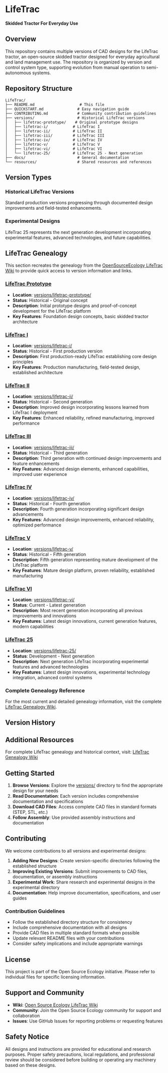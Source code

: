 # LifeTrac
**Skidded Tractor For Everyday Use**

## Overview

This repository contains multiple versions of CAD designs for the LifeTrac tractor, an open-source skidded tractor designed for everyday agricultural and land management use. The repository is organized by version and control system type, supporting evolution from manual operation to semi-autonomous systems.

## Repository Structure

```
LifeTrac/
├── README.md                    # This file
├── QUICKSTART.md               # Easy navigation guide
├── CONTRIBUTING.md             # Community contribution guidelines
├── versions/                   # Historical LifeTrac versions
│   ├── lifetrac-prototype/    # Original prototype designs
│   ├── lifetrac-i/           # LifeTrac I
│   ├── lifetrac-ii/          # LifeTrac II
│   ├── lifetrac-iii/         # LifeTrac III
│   ├── lifetrac-iv/          # LifeTrac IV
│   ├── lifetrac-v/           # LifeTrac V
│   ├── lifetrac-vi/          # LifeTrac VI
│   └── lifetrac-25/          # LifeTrac 25 - Next generation
├── docs/                       # General documentation
└── resources/                  # Shared resources and references
```

## Version Types

### Historical LifeTrac Versions
Standard production versions progressing through documented design improvements and field-tested enhancements.

### Experimental Designs
LifeTrac 25 represents the next generation development incorporating experimental features, advanced technologies, and future capabilities.

## LifeTrac Genealogy

This section recreates the genealogy from the [OpenSourceEcology LifeTrac Wiki](https://wiki.opensourceecology.org/wiki/LifeTrac_Genealogy) to provide quick access to version information and links.

### [LifeTrac Prototype](https://wiki.opensourceecology.org/wiki/LifeTrac_Prototype)
- **Location**: [versions/lifetrac-prototype/](./versions/lifetrac-prototype/)
- **Status**: Historical - Original concept
- **Description**: Initial prototype designs and proof-of-concept development for the LifeTrac platform
- **Key Features**: Foundation design concepts, basic skidded tractor architecture

### [LifeTrac I](https://wiki.opensourceecology.org/wiki/LifeTrac_I)
- **Location**: [versions/lifetrac-i/](./versions/lifetrac-i/)
- **Status**: Historical - First production version
- **Description**: First production-ready LifeTrac establishing core design principles
- **Key Features**: Production manufacturing, field-tested design, established architecture

### [LifeTrac II](https://wiki.opensourceecology.org/wiki/LifeTrac_II)
- **Location**: [versions/lifetrac-ii/](./versions/lifetrac-ii/)
- **Status**: Historical - Second generation
- **Description**: Improved design incorporating lessons learned from LifeTrac I deployment
- **Key Features**: Enhanced reliability, refined manufacturing, improved performance

### [LifeTrac III](https://wiki.opensourceecology.org/wiki/LifeTrac_III)
- **Location**: [versions/lifetrac-iii/](./versions/lifetrac-iii/)
- **Status**: Historical - Third generation
- **Description**: Third generation with continued design improvements and feature enhancements
- **Key Features**: Advanced design elements, enhanced capabilities, improved user experience

### [LifeTrac IV](https://wiki.opensourceecology.org/wiki/LifeTrac_IV)
- **Location**: [versions/lifetrac-iv/](./versions/lifetrac-iv/)
- **Status**: Historical - Fourth generation
- **Description**: Fourth generation incorporating significant design advancements
- **Key Features**: Advanced design improvements, enhanced reliability, optimized performance

### [LifeTrac V](https://wiki.opensourceecology.org/wiki/LifeTrac_V)
- **Location**: [versions/lifetrac-v/](./versions/lifetrac-v/)
- **Status**: Historical - Fifth generation
- **Description**: Fifth generation representing mature development of the LifeTrac platform
- **Key Features**: Mature design platform, proven reliability, established manufacturing

### [LifeTrac VI](https://wiki.opensourceecology.org/wiki/LifeTrac_VI)
- **Location**: [versions/lifetrac-vi/](./versions/lifetrac-vi/)
- **Status**: Current - Latest generation
- **Description**: Most recent generation incorporating all previous improvements and innovations
- **Key Features**: Latest design innovations, current generation features, modern capabilities

### [LifeTrac 25](https://wiki.opensourceecology.org/wiki/LifeTrac_25)
- **Location**: [versions/lifetrac-25/](./versions/lifetrac-25/)
- **Status**: Development - Next generation
- **Description**: Next generation LifeTrac incorporating experimental features and advanced technologies
- **Key Features**: Latest design innovations, experimental technology integration, advanced control systems

### Complete Genealogy Reference
For the most current and detailed genealogy information, visit the complete [LifeTrac Genealogy Wiki](https://wiki.opensourceecology.org/wiki/LifeTrac_Genealogy).

## Version History

## Additional Resources

For complete LifeTrac genealogy and historical context, visit:
[LifeTrac Genealogy Wiki](https://wiki.opensourceecology.org/wiki/LifeTrac_Genealogy)

## Getting Started

1. **Browse Versions**: Explore the [versions/](./versions/) directory to find the appropriate design for your needs
2. **Read Documentation**: Each version includes comprehensive documentation and specifications
3. **Download CAD Files**: Access complete CAD files in standard formats (STEP, STL, etc.)
4. **Follow Assembly**: Use provided assembly instructions and documentation

## Contributing

We welcome contributions to all versions and experimental designs:

1. **Adding New Designs**: Create version-specific directories following the established structure
2. **Improving Existing Versions**: Submit improvements to CAD files, documentation, or assembly instructions
3. **Experimental Work**: Share research and experimental designs in the experimental directory
4. **Documentation**: Help improve documentation, specifications, and user guides

### Contribution Guidelines

- Follow the established directory structure for consistency
- Include comprehensive documentation with all designs
- Provide CAD files in multiple standard formats when possible
- Update relevant README files with your contributions
- Consider safety implications and include appropriate warnings

## License

This project is part of the Open Source Ecology initiative. Please refer to individual files for specific licensing information.

## Support and Community

- **Wiki**: [Open Source Ecology LifeTrac Wiki](https://wiki.opensourceecology.org/wiki/LifeTrac)
- **Community**: Join the Open Source Ecology community for support and collaboration
- **Issues**: Use GitHub Issues for reporting problems or requesting features

## Safety Notice

All designs and instructions are provided for educational and research purposes. Proper safety precautions, local regulations, and professional review should be considered before building or operating any machinery based on these designs.
